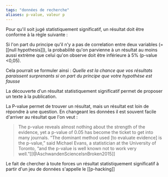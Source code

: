 ```yaml
---
tags: "données de recherche"
aliases: p-value, valeur p
---
```


Pour qu'il soit jugé statistiquement significatif, un résultat doit être conforme à la règle suivante : 

Si l'on part du principe qu'il n'y a pas de correlation entre deux variables (= [[null hypothesis]]), la probabilité qu'on parvienne à un résultat au moins aussi extrème que celui qu'on observe doit être inférieure à 5% (p-value <0,05).

Cela pourrait se formuler ainsi : *Quelle est la chance que vos résultats paraissent surprenants si on part du principe que votre hypothèse est fausse*

La découverte d'un résultat statistiquement significatif permet de proposer un texte à la publication.

La P-value permet de trouver un résultat, mais un résultat est loin de répondre à une question. En changeant les données il est souvent facile d'arriver au résultat que l'on veut : 

>The p-value reveals almost nothing about the strength of the evidence, yet a p-value of 0.05 has become the ticket to get into many journals. “The dominant method used \[to evaluate evidence\] is the p-value,” said Michael Evans, a statistician at the University of Toronto, “and the p-value is well known not to work very well.”[[@AschwandenScienceIsnBroken2015]]

Le fait de chercher à toute forces un résultat statistiquement significatif à partir d'un jeu de données s'appelle le [[p-hacking]]

